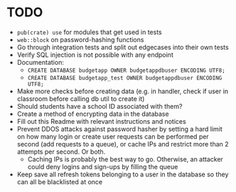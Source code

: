 # TODO

* `pub(crate) use` for modules that get used in tests
* `web::block` on password-hashing functions
* Go through integration tests and split out edgecases into their own tests
* Verify SQL injection is not possible with any endpoint
* Documentation:
  * `CREATE DATABASE budgetapp OWNER budgetappdbuser ENCODING UTF8;`
  * `CREATE DATABASE budgetapp_test OWNER budgetappdbuser ENCODING UTF8;`
* Make more checks before creating data (e.g. in handler, check if user in classroom before calling db util to create it)
* Should students have a school ID associated with them?
* Create a method of encrypting data in the database
* Fill out this Readme with relevant instructions and notices
* Prevent DDOS attacks against password hasher by setting a hard limit on how many login or create user requests can be performed per second (add requests to a queue), or cache IPs and restrict more than 2 attempts per second. Or both.
  * Caching IPs is probably the best way to go. Otherwise, an attacker could deny logins and sign-ups by filling the queue
* Keep save all refresh tokens belonging to a user in the database so they can all be blacklisted at once